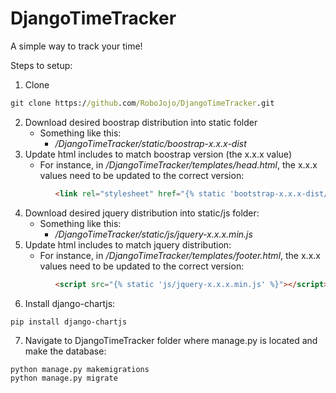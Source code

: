 # DjangoTimeTracker
A simple way to track your time!

Steps to setup:
1) Clone
```cmd
git clone https://github.com/RoboJojo/DjangoTimeTracker.git
```
2) Download desired boostrap distribution into static folder
     * Something like this:
        * _/DjangoTimeTracker/static/boostrap-x.x.x-dist_
3) Update html includes to match boostrap version (the x.x.x value) 
     * For instance, in _/DjangoTimeTracker/templates/head.html_, the x.x.x values need to be updated to the correct version:
```html 
          <link rel="stylesheet" href="{% static 'bootstrap-x.x.x-dist/css/bootstrap.min.css' %}">
```
4) Download desired jquery distribution into static/js folder:
     * Something like this: 
        * _/DjangoTimeTracker/static/js/jquery-x.x.x.min.js_
5) Update html includes to match jquery distribution:
    * For instance, in _/DjangoTimeTracker/templates/footer.html_, the x.x.x values need to be updated to the correct version:
```html 
          <script src="{% static 'js/jquery-x.x.x.min.js' %}"></script>
```
6) Install django-chartjs:
```
pip install django-chartjs
```
7) Navigate to DjangoTimeTracker folder where manage.py is located and make the database:
```    
python manage.py makemigrations
python manage.py migrate
```